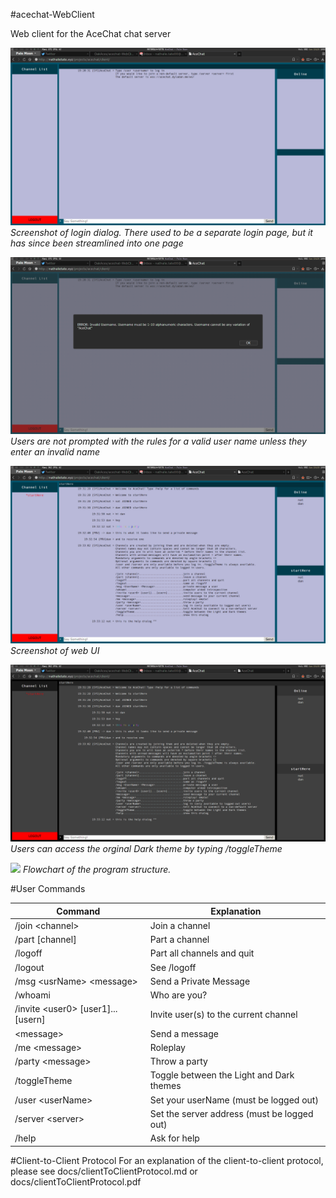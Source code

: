 #acechat-WebClient

Web client for the AceChat chat server

![](https://raw.githubusercontent.com/OakAces/acechat-WebClient/master/docs/images/screenshot22.png)
*Screenshot of login dialog. There used to be a separate login page, but
it has since been streamlined into one page*

![](https://raw.githubusercontent.com/OakAces/acechat-WebClient/master/docs/images/screenshot23.png)
*Users are not prompted with the rules for a valid user name unless they enter an invalid name*

![](https://raw.githubusercontent.com/OakAces/acechat-WebClient/master/docs/images/screenshot24.png)
*Screenshot of web UI*

![](https://raw.githubusercontent.com/OakAces/acechat-WebClient/master/docs/images/screenshot25.png)
*Users can access the orginal Dark theme by typing /toggleTheme*

![](https://raw.githubusercontent.com/OakAces/acechat-WebClient/master/docs/images/flowchart.png)
*Flowchart of the program structure.*


#User Commands

Command|Explanation
---|---
/join \<channel\>|Join a channel
/part [channel]|Part a channel
/logoff|Part all channels and quit
/logout|See /logoff
/msg \<usrName\> \<message\>|Send a Private Message
/whoami|Who are you?
/invite \<user0\> [user1]...[usern]|Invite user(s) to the current channel
\<message\>|Send a message
/me \<message\>|Roleplay
/party \<message\>|Throw a party 
/toggleTheme|Toggle between the Light and Dark themes
/user \<userName\>|Set your userName (must be logged out)
/server \<server\>|Set the server address (must be logged out)
/help|Ask for help

#Client-to-Client Protocol
For an explanation of the client-to-client protocol, please see docs/clientToClientProtocol.md
or docs/clientToClientProtocol.pdf
